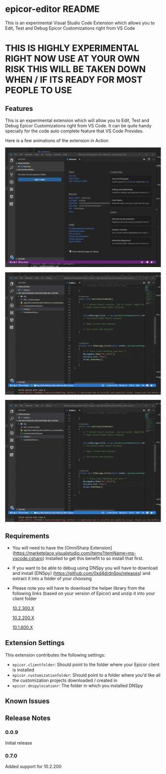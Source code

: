 # epicor-editor README

This is an experimental Visual Studio Code Extension which allows you to Edit, Test and Debug Epicor Customizations right from VS Code
# THIS IS HIGHLY EXPERIMENTAL RIGHT NOW USE AT YOUR OWN RISK THIS WILL BE TAKEN DOWN WHEN / IF ITS READY FOR MOST PEOPLE TO USE

## Features

This is an experimental extension which will allow you to Edit, Test and Debug Epicor Customizations right from VS Code. It can be quite handy specially for the code auto complete feature that VS Code Provides.



Here is a few animations of the extension in Action

![Opening a Customization](images/VSCodeOpen.gif)

![Editing / Running a Customization](images/VSCodeSyncTest.gif)

![Debugging a Customization using DnSpy](images/VSCodeSyncTest.gif)



## Requirements

* You will need to have the [OmniSharp Extension] (https://marketplace.visualstudio.com/items?itemName=ms-vscode.csharp) Installed to get this benefit to so install that first.

* If you want to be able to debug using DNSpy you will have to download and install [DNSpy] (https://github.com/0xd4d/dnSpy/releases) and extract it into a folder of your choosing

* Please note you will have to download the helper library from the following links (based on your version of Epicor) and unzip it into your client folder

    [10.2.300.X](https://josecgomez.com/files/CustomizationHelper.10.2.300.X.zip)

    [10.2.200.X](https://josecgomez.com/files/CustomizationHelper.10.2.200.X.zip)

    [10.1.600.X](https://josecgomez.com/files/CustomizationHelper.10.1.600.X.zip)

## Extension Settings

This extension contributes the following settings:

* `epicor.clientfolder`: Should point to the folder where your Epicor client is installed
* `epicor.customizationfolder`: Should point to a folder where you'd like all the customization projects downloaded / created in
* `epicor.dnspylocationr`: The folder in which you installed DNSpy 

## Known Issues



## Release Notes



### 0.0.9

Initial release 

### 0.7.0
Added support for 10.2.200